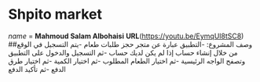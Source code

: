 # Shpito market
*name* = **Mahmoud Salam Albohaisi**
**URL**(https://youtu.be/EymqUl8tSC8)
##وصف المشروع:
-التطبيق عبارة عن متجر حجز طلبات طعام
-يتم التسجيل في الوقع من خلال إنشاء حساب إذا لم يكن لديك حساب
-ثم التسجيل والدخول على التطبيق وتصفح الواجه الرئيسية
-ثم اختيار الطعام المطلوب
-ثم اختيار الكمية
-ثم اختيار طرق الدفع
-ثم تأكيد الدفع
